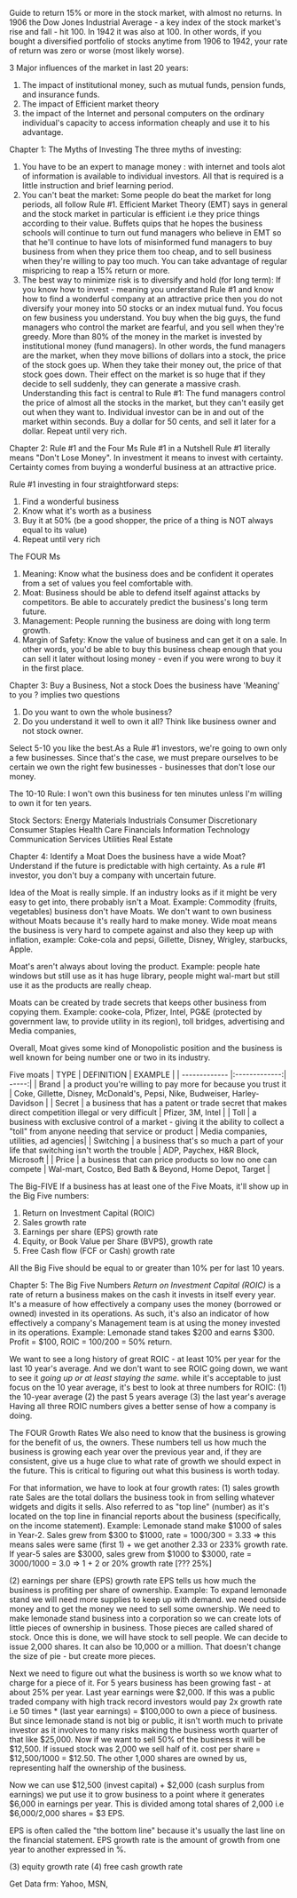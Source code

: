 Guide to return 15% or more in the stock market, with almost no returns. 
In 1906 the Dow Jones Industrial Average - a key index of the stock market's rise and fall - hit 100.
In 1942 it was also at 100. In other words, if you bought a diversified portfolio of stocks anytime from 1906 to 1942, your rate of return was zero or worse (most likely worse).

3 Major influences of the market in last 20 years:
1. The impact of institutional money, such as mutual funds, pension funds, and insurance funds. 
2. The impact of Efficient market theory
3. the impact of the Internet and personal computers on the ordinary individual's capacity to access information cheaply and use it to his advantage. 

Chapter 1: The Myths of Investing
The three myths of investing:
1. You have to be an expert to manage money : with internet and tools alot of information is available to individual investors. All that is required is a little instruction and brief learning period. 
2. You can't beat the market: Some people do beat the market for long periods, all follow Rule #1. Efficient Market Theory (EMT) says in general and the stock market in particular is efficient i.e they price things according to their value. Buffets quips that he hopes the business schools will continue to turn out fund managers who believe in EMT so that he'll continue to have lots of misinformed fund managers to buy business from when they price them too cheap, and to sell business when they're willing to pay too much. You can take advantage of regular mispricing to reap a 15% return or more.
3. The best way to minimize risk is to diversify and hold (for long term): If you know how to invest - meaning you understand Rule #1 and know how to find a wonderful company at an attractive price then you do not diversify your money into 50 stocks or an index mutual fund. You focus on few business you understand. You buy when the big guys, the fund managers who control the market are fearful, and you sell when they're greedy. More than 80% of the money in the market is invested by institutional money (fund managers). In other words, the fund managers are the market, when they move billions of dollars into a stock, the price of the stock goes up. When they take their money out, the price of that stock goes down. Their effect on the market is so huge that if they decide to sell suddenly, they can generate a massive crash. Understanding this fact is central to Rule #1: The fund managers control the price of almost all the stocks in the market, but they can't easily get out when they want to. Individual investor can be in and out of the market within seconds. Buy a dollar for 50 cents, and sell it later for a dollar. Repeat until very rich. 

Chapter 2: Rule #1 and the Four Ms
Rule #1 in a Nutshell
Rule #1 literally means "Don't Lose Money". In investment it means to invest with certainty. Certainty comes from buying a wonderful business at an attractive price. 

Rule #1 investing in four straightforward steps:
1. Find a wonderful business
2. Know what it's worth as a business
3. Buy it at 50% (be a good shopper, the price of a thing is NOT always equal to its value)
4. Repeat until very rich

The FOUR Ms
1. Meaning: Know what the business does and be confident it operates from a set of values you feel comfortable with. 
2. Moat: Business should be able to defend itself against attacks by competitors. Be able to accurately predict the business's long term future. 
3. Management: People running the business are doing with long term growth. 
4. Margin of Safety: Know the value of business and can get it on a sale. In other words, you'd be able to buy this business cheap enough that you can sell it later without losing money - even if you were wrong to buy it in the first place. 

Chapter 3: Buy a Business, Not a stock
Does the business have 'Meaning' to you ? implies two questions
1. Do you want to own the whole business?
2. Do you understand it well to own it all?
Think like business owner and not stock owner. 

Select 5-10 you like the best.As a Rule #1 investors, we're going to own only a few businesses. Since that's the case, we must prepare ourselves to be certain we own the right few businesses - businesses that don't lose our money. 

The 10-10 Rule: I won't own this business for ten minutes unless I'm willing to own it for ten years. 

Stock Sectors:
Energy
Materials
Industrials
Consumer Discretionary
Consumer Staples
Health Care
Financials
Information Technology
Communication Services
Utilities
Real Estate

Chapter 4: Identify a Moat
Does the business have a wide Moat?
Understand if the future is predictable with high certainty. As a rule #1 investor, you don't buy a company with uncertain future.  

Idea of the Moat is really simple. If an industry looks as if it might be very easy to get into, there probably isn't a Moat. Example: Commodity (fruits, vegetables) business don't have Moats. We don't want to own business without Moats because it's really hard to make money. Wide moat means the business is very hard to compete against and also they keep up with inflation, example: Coke-cola and pepsi, Gillette, Disney, Wrigley, starbucks, Apple. 

Moat's aren't always about loving the product. Example: people hate windows but still use as it has huge library, people might wal-mart but still use it as the products are really cheap. 

Moats can be created by trade secrets that keeps other business from copying them. Example: cooke-cola, Pfizer, Intel, PG&E (protected by government law, to provide utility in its region), toll bridges, advertising and Media companies, 

Overall, Moat gives some kind of Monopolistic position and the business is well known for being number one or two in its industry. 

Five moats
| TYPE        | DEFINITION           | EXAMPLE  |
| ------------- |:-------------:| -----:|
| Brand     | a product you're willing to pay more for because you trust it | Coke, Gillette, Disney, McDonald's, Pepsi, Nike, Budweiser, Harley-Davidson |
| Secret     | a business that has a patent or trade secret that makes direct competition illegal or very difficult | Pfizer, 3M, Intel |
| Toll | a business with exclusive control of a market - giving it the ability to collect a "toll" from anyone needing that service or product | Media companies, utilities, ad agencies|
| Switching | a business that's so much a part of your life that switching isn't worth the trouble | ADP, Paychex, H&R Block, Microsoft |
| Price | a business that can price products so low no one can compete | Wal-mart, Costco, Bed Bath & Beyond, Home Depot, Target |

The Big-FIVE
If a business has at least one of the Five Moats, it'll show up in the Big Five numbers:
1. Return on Investment Capital (ROIC)
2. Sales growth rate
3. Earnings per share (EPS) growth rate
4. Equity, or Book Value per Share (BVPS), growth rate
5. Free Cash flow (FCF or Cash) growth rate

All the Big Five should be equal to or greater than 10% per for last 10 years. 

Chapter 5: The Big Five Numbers
*Return on Investment Capital (ROIC)* is a rate of return a business makes on the cash it invests in itself every year. It's a measure of how effectively a company uses the money (borrowed or owned) invested in its operations. As such, it's also an  indicator of how effectively a company's Management team is at using the money invested in its operations. 
Example: Lemonade stand takes $200 and earns $300. Profit = $100, ROIC = 100/200 = 50% return. 

We want to see a long history of great ROIC - at least 10% per year for the last 10 year's average. And we don't want to see ROIC going down, we want to see it *going up or at least staying the same*.  while it's acceptable to just focus on the 10 year average, it's best to look at three numbers for ROIC:
(1) the 10-year average
(2) the past 5 years average
(3) the last year's average
Having all three ROIC numbers gives a better sense of how a company is doing. 

The FOUR Growth Rates
We also need to know that the business is growing for the benefit of us, the owners. These numbers tell us how much the business is growing each year over the previous year and, if they are consistent, give us a huge clue to what rate of growth we should expect in the future. This is critical to figuring out what this business is worth today.

For that information, we have to look at four growth rates: 
(1) sales growth rate
Sales are the total dollars the business took in from selling whatever widgets and digits it sells. Also referred to as "top line" (number) as it's located on the top line in financial reports about the business (specifically, on the income statement).
Example: Lemonade stand make $1000 of sales in Year-2. Sales grew from $300 to $1000, rate = 1000/300 = 3.33 => this means sales were same (first 1) + we get another 2.33 or 233% growth rate. If year-5 sales are $3000, sales grew from $1000 to $3000, rate = 3000/1000 = 3.0 => 1 + 2 or 20% growth rate [??? 25%]

(2) earnings per share (EPS) growth rate
EPS tells us how much the business is profiting per share of ownership. 
Example: To expand lemonade stand we will need more supplies to keep up with demand. we need outside money and to get the money we need to sell some ownership. We need to make lemonade stand business into a corporation so we can create lots of little pieces of ownership in business. Those pieces are called shared of stock. Once this is done, we will have stock to sell people. We can decide to issue 2,000 shares. It can also be 10,000 or a million. That doesn't change the size of pie - but create more pieces.

Next we need to figure out what the business is worth so we know what to charge for a piece of it. For 5 years business has been growing fast - at about 25% per year. Last year earnings were $2,000. If this was a public traded company with high track record investors would pay 2x growth rate i.e 50 times * (last year earnings) = $100,000 to own a piece of business. But since lemonade stand is not big or public, it isn't worth much to private investor as it involves to many risks making the business worth quarter of that like $25,000. Now if we want to sell 50% of the business it will be $12,500. If issued stock was 2,000 we sell half of it. cost per share = $12,500/1000 = $12.50. The other 1,000 shares are owned by us, representing half the ownership of the business. 

Now we can use $12,500 (invest capital) + $2,000 (cash surplus from earnings) we put use it to grow business to a point where it generates $6,000 in earnings per year. This is divided among total shares of 2,000 i.e $6,000/2,000 shares = $3 EPS. 

EPS is often called the "the bottom line" because it's usually the last line on the financial statement.  EPS growth rate is the amount of growth from one year to another expressed in %.

(3) equity growth rate
(4) free cash growth rate

Get Data frm: Yahoo, MSN,